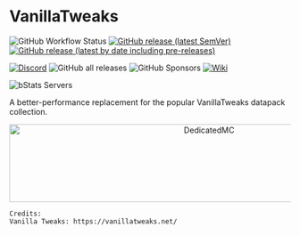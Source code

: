 # VanillaTweaks

![GitHub Workflow Status](https://img.shields.io/github/workflow/status/MC-Machinations/VanillaTweaks/ci?style=for-the-badge)
[![GitHub release (latest SemVer)](https://img.shields.io/github/v/release/MC-Machinations/VanillaTweaks?color=8f52bf&sort=semver&style=for-the-badge)](https://github.com/MC-Machinations/VanillaTweaks/releases)
[![GitHub release (latest by date including pre-releases)](https://img.shields.io/github/v/release/MC-Machinations/VanillaTweaks?color=8c07f5&include_prereleases&label=beta&style=for-the-badge)](https://github.com/MC-Machinations/VanillaTweaks/releases)

[![Discord](https://img.shields.io/discord/723709494345072701?color=%235865F2&logo=discord&style=for-the-badge)](https://discord.gg/Np6Pcb78rr)
![GitHub all releases](https://img.shields.io/github/downloads/MC-Machinations/VanillaTweaks/total?color=orange&style=for-the-badge)
![GitHub Sponsors](https://img.shields.io/github/sponsors/Machine-Maker?color=bf5252&style=for-the-badge&logo=githubsponsors)
[![Wiki](https://img.shields.io/badge/wiki-v0.2.x-c73636?logo=gitbook&style=for-the-badge)](https://vanillatweaks.machinemaker.me/)

![bStats Servers](https://img.shields.io/bstats/servers/8141?color=f5e407&style=for-the-badge)

A better-performance replacement for the popular VanillaTweaks datapack collection.

<p align="center">
    <a href="https://dedimc.promo/PaperTweaks"><img width="700" height="140" src="https://cdn.discordapp.com/attachments/851558732537004053/961494045723590656/Spigot_Banner_PaperTweaks.png" alt="DedicatedMC"></a>
</p>

```
Credits:
Vanilla Tweaks: https://vanillatweaks.net/
```
